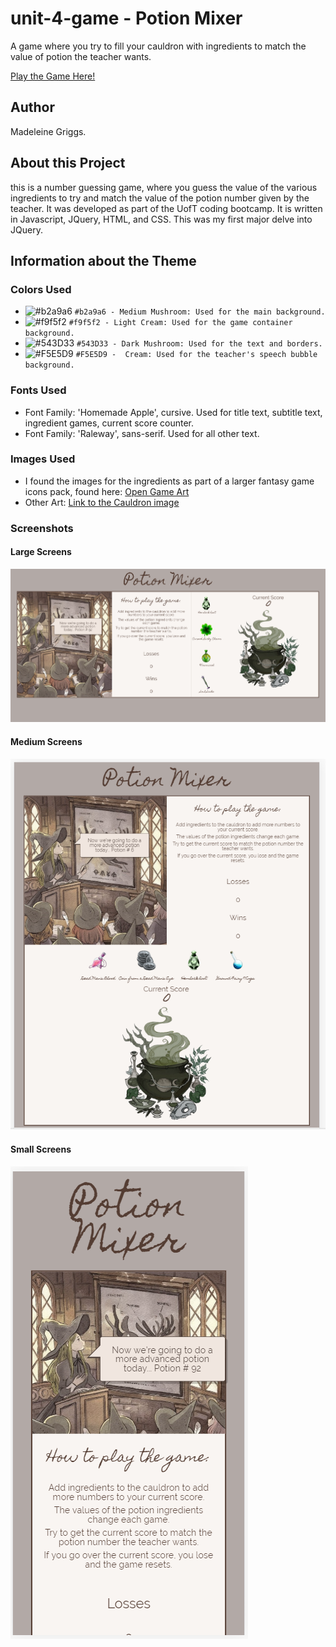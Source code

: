 # unit-4-game - Potion Mixer
A game where you try to fill your cauldron with ingredients to match the value of potion the teacher wants.

[Play the Game Here!](https://madeleinegriggs.github.io/unit-4-game/index.html)

## Author
Madeleine Griggs.

## About this Project
this is a number guessing game, where you guess the value of the various ingredients to try and match the value of the potion number given by the teacher. It was developed as part of the UofT coding bootcamp. It is written in Javascript, JQuery, HTML, and CSS. This was my first major delve into JQuery.


## Information about the Theme

### Colors Used
- ![#b2a9a6](https://placehold.it/15/b2a9a6/000000?text=+) `#b2a9a6 - Medium Mushroom: Used for the main background.`
- ![#f9f5f2](https://placehold.it/15/f9f5f2/000000?text=+) `#f9f5f2 - Light Cream: Used for the game container background.`
- ![#543D33](https://placehold.it/15/543D33/000000?text=+) `#543D33 - Dark Mushroom: Used for the text and borders.`
- ![#F5E5D9](https://placehold.it/15/F5E5D9/000000?text=+) `#F5E5D9 -  Cream: Used for the teacher's speech bubble background.`


### Fonts Used
- Font Family: 'Homemade Apple', cursive. Used for title text, subtitle text, ingredient games, current score counter.
- Font Family: 'Raleway', sans-serif. Used for all other text.

### Images Used
- I found the images for the ingredients as part of a larger fantasy game icons pack, found here: [Open Game Art](https://opengameart.org/content/game-icons-of-fantasy-potions-pack-1)
- Other Art: [Link to the Cauldron image](https://www.kisspng.com/png-witchcraft-the-arts-drawing-illustration-witch-dec-429420/)

### Screenshots

#### Large Screens
![Image of Page](assets/images/screenshotLarge.PNG)

#### Medium Screens
![Image of Page](assets/images/screenshotMedium.PNG)

#### Small Screens
![Image of Page](assets/images/screenshotSmall.PNG)

